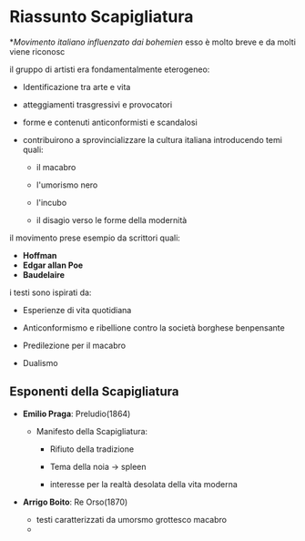 # Riassunto Scapigliatura

**Movimento italiano influenzato dai *bohemien** esso è molto breve e da molti viene riconosc

il gruppo di artisti era fondamentalmente eterogeneo:
- Identificazione tra arte e vita

- atteggiamenti trasgressivi e provocatori

- forme e contenuti anticonformisti e scandalosi

- contribuirono a sprovincializzare la cultura italiana introducendo temi quali:
	- il macabro
	
	- l'umorismo nero
	
	- l'incubo
	
	- il disagio verso le forme della modernità

il movimento prese esempio da scrittori quali:
- **Hoffman**
- **Edgar allan Poe**
- **Baudelaire**

i testi sono ispirati da:
- Esperienze di vita quotidiana

- Anticonformismo e ribellione contro la società borghese benpensante

- Predilezione per il macabro

- Dualismo

## Esponenti della Scapigliatura

- **Emilio Praga**: Preludio(1864) 
	- Manifesto della Scapigliatura:

		- Rifiuto della tradizione

		- Tema della noia -> spleen

		- interesse per la realtà desolata della vita moderna

- **Arrigo Boito**: Re Orso(1870)
	- testi caratterizzati da umorsmo grottesco macabro
	- 

<!--stackedit_data:
eyJoaXN0b3J5IjpbMjA3NzcyODEzLDE1MjU3MjI2OTldfQ==
-->